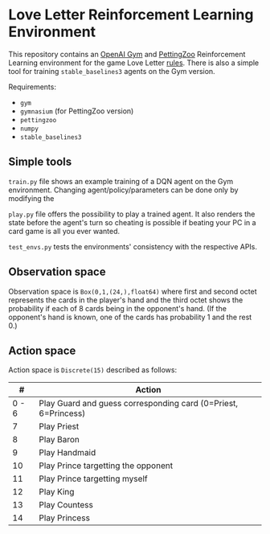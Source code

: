 # Love Letter Reinforcement Learning Environment

This repository contains an [OpenAI Gym](https://github.com/openai/gym) and [PettingZoo](https://github.com/Farama-Foundation/PettingZoo) Reinforcement Learning environment for the game Love Letter [rules](https://images.zmangames.com/filer_public/5b/6c/5b6c17d7-7e0e-4b70-a311-9a6c32066010/ll-rulebook.pdf). There is also a simple tool for training `stable_baselines3` agents on the Gym version. 

Requirements:
- `gym`
- `gymnasium` (for PettingZoo version)
- `pettingzoo`
- `numpy`
- `stable_baselines3`

## Simple tools

`train.py` file shows an example training of a DQN agent on the Gym environment. Changing agent/policy/parameters can be done only by modifying the 

`play.py` file offers the possibility to play a trained agent. It also renders the state before the agent's turn so cheating is possible if beating your PC in a card game is all you ever wanted.

`test_envs.py` tests the environments' consistency with the respective APIs.

## Observation space

Observation space is `Box(0,1,(24,),float64)` where first and second octet represents the cards in the player's hand and the third octet shows the probability if each of 8 cards being in the opponent's hand. (If the opponent's hand is known, one of the cards has probability 1 and the rest 0.)

## Action space

Action space is `Discrete(15)` described as follows:

| # | Action |
| --- | --- |
| 0 - 6 | Play Guard and guess corresponding card (0=Priest, 6=Princess) |
| 7 | Play Priest |
| 8 | Play Baron |
| 9 | Play Handmaid |
| 10 | Play Prince targetting the opponent |
| 11 | Play Prince targetting myself |
| 12 | Play King |
| 13 | Play Countess |
| 14 | Play Princess |
